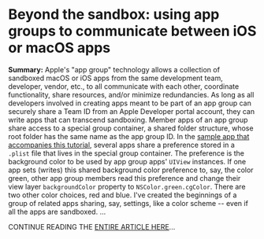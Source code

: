 # Beyond the sandbox: using app groups to communicate between iOS or macOS apps

**Summary:** Apple's "app group" technology allows a collection of sandboxed macOS or iOS apps from the same development team, developer, vendor, etc., to all communicate with each other, coordinate functionality, share resources, and/or minimize redundancies. As long as all developers involved in creating apps meant to be part of an app group can securely share a Team ID from an Apple Developer portal account, they can write apps that can transcend sandboxing. Member apps of an app group share access to a special group container, a shared folder structure, whose root folder has the same name as the app group ID. In the <a href="https://github.com/iosbrain/Beyond-the-Sandbox-App-Groups-in-Swift">sample app that accompanies this tutorial</a>, several apps share a preference stored in a `.plist` file that lives in the special group container. The preference is the background color to be used by app group apps' `UIView` instances. If one app sets (writes) this shared background color preference to, say, the color green, other app group members read this preference and change their view layer `backgroundColor` property to `NSColor.green.cgColor`. There are two other color choices, red and blue. I've created the beginnings of a group of related apps sharing, say, settings, like a color scheme -- even if all the apps are sandboxed. ...

CONTINUE READING THE [ENTIRE ARTICLE HERE](http://iosbrain.com/blog/2022/05/24/beyond-the-sandbox-using-app-groups-to-communicate-between-ios-or-macos-apps/)...
